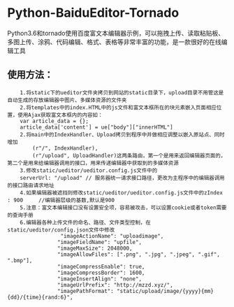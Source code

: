 # Python-BaiduEditor-Tornado
Python3.6和tornado使用百度富文本编辑器示例，可以拖拽上传、读取粘贴板、多图上传、涂鸦、代码编辑、格式、表格等非常丰富的功能，是一款很好的在线编辑工具
## 使用方法：
        1.将static下的ueditor文件夹拷贝到网站的static目录下，upload目录不用管这是自动生成的存放编辑器中图片、多媒体资源的文件夹
        2.将templates中的index.HTML中的js文件和富文本框所在的块元素嵌入页面相应位置，使用Ajax获取富文本框内的内容如：
        var article_data = {};
        article_data['content'] = ue["body"]["innerHTML"]
        2.将main中的IndexHandler、Upload拷贝到程序中并做相应调整以嵌入原站点、同时增加
            (r"/", IndexHandler),
            (r"/upload", UploadHandler)这两条路由，第一个是用来返回编辑器页面的，第二个是用来给编辑器调用的接口，用来传递编辑器中获取到的多媒体资源
        3.修改static/ueditor/ueditor.config.js文件中的
        serverUrl: "/upload" // 服务器统一请求接口路径，更改为主程序中的编辑器调用的接口路由请求地址
        4.如果编辑器被遮挡则修改static/ueditor/ueditor.config.js文件中的zIndex : 900     //编辑器层级的基数,默认是900
        5.注意：富文本编辑接口没有设置安全项，容易被攻击，可以设置cookie或者token需要的查询手册
        6.编辑器各种上传文件的命名、路径、文件类型控制，在static/ueditor/config.json文件中修改
                     "imageActionName": "uploadimage",
                    "imageFieldName": "upfile",
                    "imageMaxSize": 2048000,
                    "imageAllowFiles": [".png", ".jpg", ".jpeg", ".gif", ".bmp"],
                    "imageCompressEnable": true,
                    "imageCompressBorder": 1600,
                    "imageInsertAlign": "none",
                    "imageUrlPrefix": "http://mzzd.xyz/",
                    "imagePathFormat": "static/upload/image/{yyyy}{mm}{dd}/{time}{rand:6}",
        
